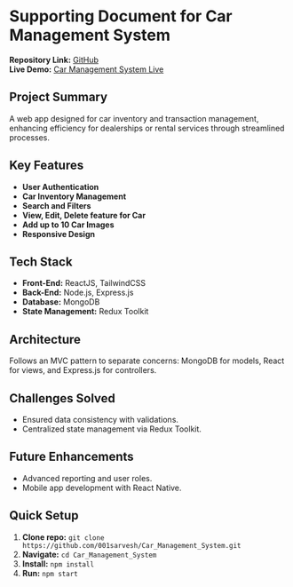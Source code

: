
# Supporting Document for Car Management System

**Repository Link:** [GitHub](https://github.com/001sarvesh/Car_Management_System)  
**Live Demo:** [Car Management System Live](https://car-management-system-frontend.onrender.com/)

## Project Summary
A web app designed for car inventory and transaction management, enhancing efficiency for dealerships or rental services through streamlined processes.

## Key Features
- **User Authentication**
- **Car Inventory Management**
- **Search and Filters**
- **View, Edit, Delete feature for Car**
- **Add up to 10 Car Images**
- **Responsive Design**

## Tech Stack
- **Front-End:** ReactJS, TailwindCSS
- **Back-End:** Node.js, Express.js
- **Database:** MongoDB
- **State Management:** Redux Toolkit

## Architecture
Follows an MVC pattern to separate concerns: MongoDB for models, React for views, and Express.js for controllers.

## Challenges Solved
- Ensured data consistency with validations.
- Centralized state management via Redux Toolkit.

## Future Enhancements
- Advanced reporting and user roles.
- Mobile app development with React Native.

## Quick Setup
1. **Clone repo:** `git clone https://github.com/001sarvesh/Car_Management_System.git`
2. **Navigate:** `cd Car_Management_System`
3. **Install:** `npm install`
4. **Run:** `npm start`
